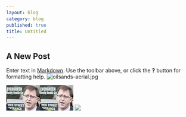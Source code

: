 ```yaml
---
layout: blog
category: blog
published: true
title: Untitled
---
```


## A New Post

Enter text in [Markdown](http://daringfireball.net/projects/markdown/). Use the toolbar above, or click the **?** button for formatting help.
![oilsands-aerial.jpg](/media/oilsands-aerial.jpg)

![20140408_EvergreenPresser_Web_CaelieFrampton_010_thumb.jpg](/media/20140408_EvergreenPresser_Web_CaelieFrampton_010_thumb.jpg)![20140408_EvergreenPresser_Web_CaelieFrampton_010_thumb.jpg](/media/20140408_EvergreenPresser_Web_CaelieFrampton_010_thumb.jpg)
![](/media/MERS_thumb.jpg)